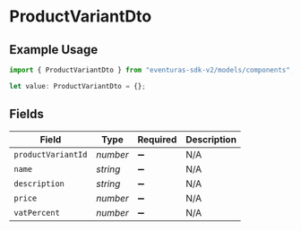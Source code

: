 # ProductVariantDto

## Example Usage

```typescript
import { ProductVariantDto } from "eventuras-sdk-v2/models/components";

let value: ProductVariantDto = {};
```

## Fields

| Field              | Type               | Required           | Description        |
| ------------------ | ------------------ | ------------------ | ------------------ |
| `productVariantId` | *number*           | :heavy_minus_sign: | N/A                |
| `name`             | *string*           | :heavy_minus_sign: | N/A                |
| `description`      | *string*           | :heavy_minus_sign: | N/A                |
| `price`            | *number*           | :heavy_minus_sign: | N/A                |
| `vatPercent`       | *number*           | :heavy_minus_sign: | N/A                |